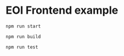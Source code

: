 # EOI Frontend example

```shell
npm run start
```

```shell
npm run build
```

```shell
npm run test
```
